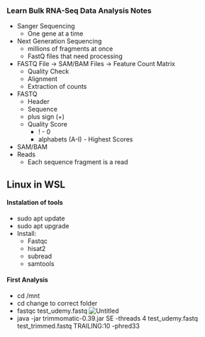 ### Learn Bulk RNA-Seq Data Analysis Notes

- Sanger Sequencing
  - One gene at a time
- Next Generation Sequencing
  - millions of fragments at once
  - FastQ files that need processing
- FASTQ File -> SAM/BAM Files -> Feature Count Matrix
  - Quality Check
  - Alignment
  - Extraction of counts
- FASTQ
  - Header
  - Sequence
  - plus sign (+)
  - Quality Score
    - ! - 0
    - alphabets (A-I) - Highest Scores
- SAM/BAM
- Reads
  - Each sequence fragment is a read
 

## Linux in WSL 

#### Instalation of tools
- sudo apt update
- sudo apt upgrade
- Install:
  - Fastqc
  - hisat2
  - subread
  - samtools

#### First Analysis
- cd /mnt
- cd change to correct folder
- fastqc test_udemy.fastq
![Untitled](https://github.com/Shayne-Falco/BioinformaticsSkills/assets/96263317/8c797a54-3c67-4f2b-a2de-21cdfcea2861)
- java -jar trimmomatic-0.39.jar SE -threads 4 test_udemy.fastq test_trimmed.fastq TRAILING:10 -phred33